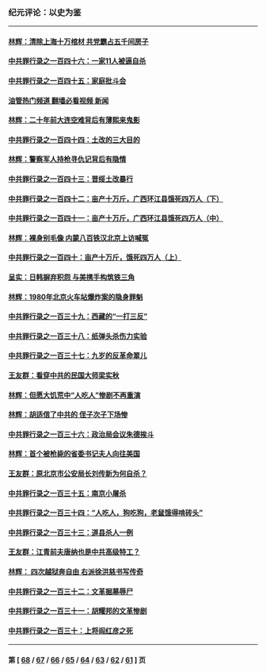 ### 纪元评论：以史为鉴
---
#### [林辉：清除上海十万棺材 共党霸占五千间房子](../../pages/nsc1028/n14033735.md?07140330) 
#### [中共罪行录之一百四十六：一家11人被逼自杀](../../pages/nsc1028/n14032932.md?07140330) 
#### [中共罪行录之一百四十五：家庭批斗会](../../pages/nsc1028/n14031487.md?07140330) 
#### [油管热门频道 翻墙必看视频 新闻](ok?07140330)
#### [林辉：二十年前大连空难背后有薄熙来鬼影](../../pages/nsc1028/n14031069.md?07140330) 
#### [中共罪行录之一百四十四：土改的三大目的](../../pages/nsc1028/n14030522.md?07140330) 
#### [林辉：警察军人持枪寻仇记背后有隐情](../../pages/nsc1028/n14029745.md?07140330) 
#### [中共罪行录之一百四十三：晋绥土改暴行](../../pages/nsc1028/n14029965.md?07140330) 
#### [中共罪行录之一百四十二：亩产十万斤，广西环江县饿死四万人（下）](../../pages/nsc1028/n14027911.md?07140330) 
#### [中共罪行录之一百四十一：亩产十万斤，广西环江县饿死四万人（中）](../../pages/nsc1028/n14027089.md?07140330) 
#### [林辉：裸身别毛像 内蒙八百铁汉北京上访喊冤](../../pages/nsc1028/n14026693.md?07140330) 
#### [中共罪行录之一百四十：亩产十万斤，饿死四万人（上）](../../pages/nsc1028/n14026657.md?07140330) 
#### [呈实：日韩摒弃积怨 与美携手构筑铁三角](../../pages/nsc1028/n14025196.md?07140330) 
#### [林辉：1980年北京火车站爆炸案的隐身罪魁](../../pages/nsc1028/n14024093.md?07140330) 
#### [中共罪行录之一百三十九：西藏的“一打三反”](../../pages/nsc1028/n14024088.md?07140330) 
#### [中共罪行录之一百三十八：纸弹头杀伤力实验](../../pages/nsc1028/n14022692.md?07140330) 
#### [中共罪行录之一百三十七：九岁的反革命翠儿](../../pages/nsc1028/n14020997.md?07140330) 
#### [王友群：看穿中共的民国大师梁实秋](../../pages/nsc1028/n14020649.md?07140330) 
#### [林辉：但愿大饥荒中“人吃人”惨剧不再重演](../../pages/nsc1028/n14020531.md?07140330) 
#### [林辉：胡适信了中共的 侄子次子下场惨](../../pages/nsc1028/n14019760.md?07140330) 
#### [中共罪行录之一百三十六：政治局会议朱德挨斗](../../pages/nsc1028/n14017983.md?07140330) 
#### [林辉：首个被枪毙的省委书记夫人向往美国](../../pages/nsc1028/n14017481.md?07140330) 
#### [王友群：原北京市公安局长刘传新为何自杀？](../../pages/nsc1028/n14016995.md?07140330) 
#### [中共罪行录之一百三十五：南京小屠杀](../../pages/nsc1028/n14015189.md?07140330) 
#### [中共罪行录之一百三十四：“人吃人，狗吃狗，老鼠饿得啃砖头”](../../pages/nsc1028/n14014478.md?07140330) 
#### [中共罪行录之一百三十三：道县杀人一例](../../pages/nsc1028/n14014033.md?07140330) 
#### [王友群：江青前夫唐纳也是中共高级特工？](../../pages/nsc1028/n14011375.md?07140330) 
#### [林辉： 四次越狱奔自由 右派徐洪慈书写传奇](../../pages/nsc1028/n14010438.md?07140330) 
#### [中共罪行录之一百三十二：文革掘墓辱尸](../../pages/nsc1028/n14009626.md?07140330) 
#### [中共罪行录之一百三十一：胡耀邦的文革惨剧](../../pages/nsc1028/n14007184.md?07140330) 
#### [中共罪行录之一百三十：上将阎红彦之死](../../pages/nsc1028/n14004426.md?07140330) 

---
#### 第 [ [68](./68.md?07140330) / [67](./67.md?07140330) / [66](./66.md?07140330) / [65](./65.md?07140330) / [64](./64.md?07140330) / [63](./63.md?07140330) / [62](./62.md?07140330) / [61](./61.md?07140330) ] 页
